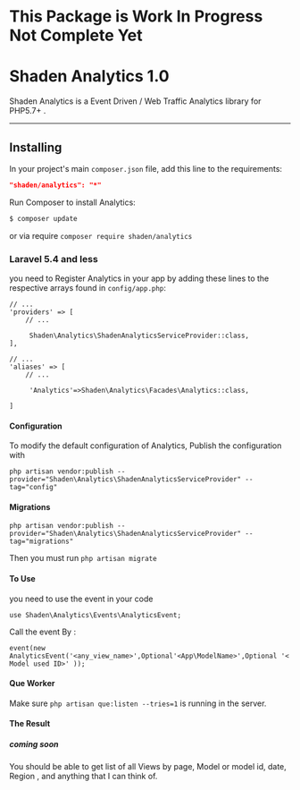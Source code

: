 # This Package is Work In Progress Not Complete Yet

# Shaden Analytics 1.0

Shaden Analytics is a Event Driven / Web Traffic Analytics library for PHP5.7+ .


---

## Installing
In your project's main `composer.json` file, add this line to the requirements:
```json
"shaden/analytics": "*"
```


Run Composer to install Analytics:
```bash
$ composer update
```

or via require
`composer require shaden/analytics`


### Laravel   5.4 and less
you need to Register Analytics in your app by adding these lines to the respective arrays found in `config/app.php`:
```
// ...
'providers' => [
    // ...

     Shaden\Analytics\ShadenAnalyticsServiceProvider::class,
],

// ...
'aliases' => [
    // ...

     'Analytics'=>Shaden\Analytics\Facades\Analytics::class,

]
``` 


#### Configuration
To modify the default configuration of Analytics, 
Publish the configuration with
 
`php artisan vendor:publish --provider="Shaden\Analytics\ShadenAnalyticsServiceProvider" --tag="config"
`

#### Migrations
`php artisan vendor:publish --provider="Shaden\Analytics\ShadenAnalyticsServiceProvider" --tag="migrations"`

Then you must run 
`php artisan migrate`


#### To Use

you need to use the event in your code

`use Shaden\Analytics\Events\AnalyticsEvent;`

Call the event By :

`event(new AnalyticsEvent('<any_view_name>',Optional'<App\ModelName>',Optional '< Model used ID>' ));`


#### Que Worker
Make sure   `php artisan que:listen --tries=1` is running in the server.


#### The Result
 ##### coming soon
You should be able to get list of all Views by
page, Model or model id, date, Region , and anything that I can think of.
